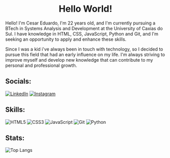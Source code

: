 <div style="text-align: center;">
<h1>Hello World!</h1>
</div>

Hello! I'm Cesar Eduardo, I'm 22 years old, and I'm currently pursuing a BTech in Systems Analysis and Development at the University of Caxias do Sul. I have knowledge in HTML, CSS, JavaScript, Python and Git, and I'm seeking an opportunity to apply and enhance these skills.

Since I was a kid i've always been in touch with technology, so I decided to pursue this field that had an early influence on my life. I'm always striving to improve myself and develop new knowledge that can contribute to my personal and professional growth.

## Socials:
[![LinkedIn](https://img.shields.io/badge/LinkedIn-0A66C2.svg?style=for-the-badge&logo=LinkedIn&logoColor=white)](https://www.linkedin.com/in/cesar-eduardo1/)
[![Instagram](https://img.shields.io/badge/Instagram-E4405F.svg?style=for-the-badge&logo=Instagram&logoColor=white)](https://www.instagram.com/ceduardo013/)

## Skills:
![HTML5](https://img.shields.io/badge/HTML5-E34F26.svg?style=for-the-badge&logo=HTML5&logoColor=white)
![CSS3](https://img.shields.io/badge/CSS3-1572B6.svg?style=for-the-badge&logo=CSS3&logoColor=white)
![JavaScript](https://img.shields.io/badge/JavaScript-F7DF1E.svg?style=for-the-badge&logo=JavaScript&logoColor=black)
![Git](https://img.shields.io/badge/Git-F05032.svg?style=for-the-badge&logo=Git&logoColor=white)
![Python](https://img.shields.io/badge/python-3670A0?style=for-the-badge&logo=python&logoColor=ffdd54)


## Stats:
![Top Langs](https://github-readme-stats-git-masterrstaa-rickstaa.vercel.app/api/top-langs/?username=ceza01&layout=compact&bg_color=000&border_color=30A3DC&title_color=fff&text_color=FFF)

<!--
**ceza01/ceza01** is a ✨ _special_ ✨ repository because its `README.md` (this file) appears on your GitHub profile.

Here are some ideas to get you started:

- 🔭 I’m currently working on ...
- 🌱 I’m currently learning ...
- 👯 I’m looking to collaborate on ...
- 🤔 I’m looking for help with ...
- 💬 Ask me about ...
- 📫 How to reach me: ...
- 😄 Pronouns: ...
- ⚡ Fun fact: ...
-->
